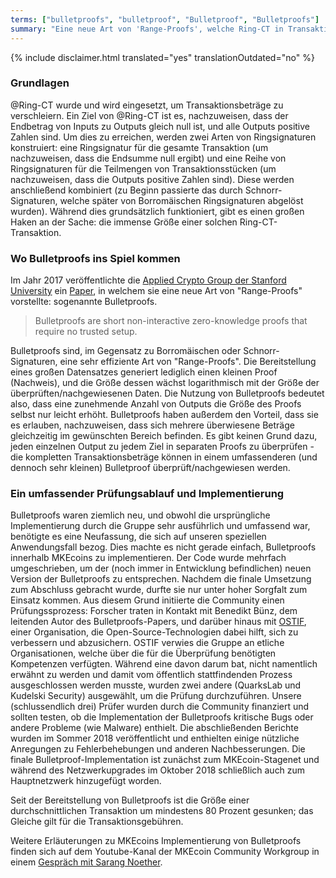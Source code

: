 ```yaml
---
terms: ["bulletproofs", "bulletproof", "Bulletproof", "Bulletproofs"]
summary: "Eine neue Art von 'Range-Proofs', welche Ring-CT in Transaktionen ersetzen, um die gesendeten Beträge zu verschleiern"
---
```


{% include disclaimer.html translated="yes" translationOutdated="no" %}
### Grundlagen
@Ring-CT wurde und wird eingesetzt, um Transaktionsbeträge zu verschleiern. Ein Ziel von @Ring-CT ist es, nachzuweisen, dass der Endbetrag von Inputs zu Outputs gleich null ist, und alle Outputs positive Zahlen sind.
Um dies zu erreichen, werden zwei Arten von Ringsignaturen konstruiert: eine Ringsignatur für die gesamte Transaktion (um nachzuweisen, dass die Endsumme null ergibt) und eine Reihe von Ringsignaturen für die Teilmengen von Transaktionsstücken (um nachzuweisen, dass die Outputs positive Zahlen sind). Diese werden anschließend kombiniert (zu Beginn passierte das durch Schnorr-Signaturen, welche später von Borromäischen Ringsignaturen abgelöst wurden). Während dies grundsätzlich funktioniert, gibt es einen großen Haken an der Sache: die immense Größe einer solchen Ring-CT-Transaktion.

### Wo Bulletproofs ins Spiel kommen
Im Jahr 2017 veröffentlichte die [Applied Crypto Group der Stanford University](https://crypto.stanford.edu/bulletproofs/) ein [Paper](https://eprint.iacr.org/2017/1066.pdf), in welchem sie eine neue Art von "Range-Proofs" vorstellte: sogenannte Bulletproofs. 


> Bulletproofs are short non-interactive zero-knowledge proofs that require no trusted setup.

Bulletproofs sind, im Gegensatz zu Borromäischen oder Schnorr-Signaturen, eine sehr effiziente Art von "Range-Proofs". Die Bereitstellung eines großen Datensatzes generiert lediglich einen kleinen Proof (Nachweis), und die Größe dessen wächst logarithmisch mit der Größe der überprüften/nachgewiesenen Daten.
Die Nutzung von Bulletproofs bedeutet also, dass eine zunehmende Anzahl von Outputs die Größe des Proofs selbst nur leicht erhöht.
Bulletproofs haben außerdem den Vorteil, dass sie es erlauben, nachzuweisen, dass sich mehrere überwiesene Beträge gleichzeitig im gewünschten Bereich befinden. Es gibt keinen Grund dazu, jeden einzelnen Output zu jedem Ziel in separaten Proofs zu überprüfen - die kompletten Transaktionsbeträge können in einem umfassenderen (und dennoch sehr kleinen) Bulletproof überprüft/nachgewiesen werden.

### Ein umfassender Prüfungsablauf und Implementierung

Bulletproofs waren ziemlich neu, und obwohl die ursprüngliche Implementierung durch die Gruppe sehr ausführlich und umfassend war, benötigte es eine Neufassung, die sich auf unseren speziellen Anwendungsfall bezog. Dies machte es nicht gerade einfach, Bulletproofs innerhalb MKEcoins zu implementieren.
Der Code wurde mehrfach umgeschrieben, um der (noch immer in Entwicklung befindlichen) neuen Version der Bulletproofs zu entsprechen. Nachdem die finale Umsetzung zum Abschluss gebracht wurde, durfte sie nur unter hoher Sorgfalt zum Einsatz kommen.
Aus diesem Grund initiierte die Community einen Prüfungssprozess: Forscher traten in Kontakt mit Benedikt Bünz, dem leitenden Autor des Bulletproofs-Papers, und darüber hinaus mit [OSTIF](https://ostif.org/), einer Organisation, die Open-Source-Technologien dabei hilft, sich zu verbessern und abzusichern. OSTIF verwies die Gruppe an etliche Organisationen, welche über die für die Überprüfung benötigten Kompetenzen verfügten. Während eine davon darum bat, nicht namentlich erwähnt zu werden und damit vom öffentlich stattfindenden Prozess ausgeschlossen werden musste, wurden zwei andere (QuarksLab und Kudelski Security) ausgewählt, um die Prüfung durchzuführen.
Unsere (schlussendlich drei) Prüfer wurden durch die Community finanziert und sollten testen, ob die Implementation der Bulletproofs kritische Bugs oder andere Probleme (wie Malware) enthielt.
Die abschließenden Berichte wurden im Sommer 2018 veröffentlicht und enthielten einige nützliche Anregungen zu Fehlerbehebungen und anderen Nachbesserungen. Die finale Bulletproof-Implementation ist zunächst zum MKEcoin-Stagenet und während des Netzwerkupgrades im Oktober 2018 schließlich auch zum Hauptnetzwerk hinzugefügt worden.

Seit der Bereitstellung von Bulletproofs ist die Größe einer durchschnittlichen Transaktion um mindestens 80 Prozent gesunken; das Gleiche gilt für die Transaktionsgebühren.

Weitere Erläuterungen zu MKEcoins Implementierung von Bulletproofs finden sich auf dem Youtube-Kanal der MKEcoin Community Workgroup in einem [Gespräch mit Sarang Noether](https://www.youtube.com/watch?v=6lEWqIMLzUU).
